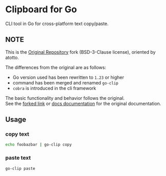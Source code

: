 # Clipboard for Go

CLI tool in Go for cross-platform text copy/paste.

## NOTE

This is the [Original Repository](https://github.com/atotto/clipboard) fork (BSD-3-Clause license), oriented by atotto.

The differences from the original are as follows:

- Go version used has been rewritten to `1.23` or higher
- command has been merged and renamed `go-clip`
- `cobra` is introduced in the cli framework

The basic functionality and behavior follows the original.  
See the [forked link](https://github.com/atotto/clipboard) or [docs documentation](docs/README.original.md) for the original documentation.

## Usage

### copy text

```bash
echo foobazbar | go-clip copy
```

### paste text

```bash
go-clip paste
```
